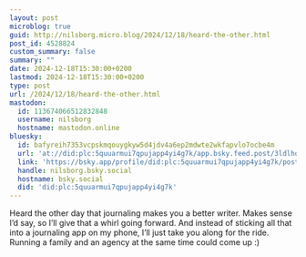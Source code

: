 ```yaml
---
layout: post
microblog: true
guid: http://nilsborg.micro.blog/2024/12/18/heard-the-other.html
post_id: 4528824
custom_summary: false
summary: ""
date: 2024-12-18T15:30:00+0200
lastmod: 2024-12-18T15:30:00+0200
type: post
url: /2024/12/18/heard-the-other.html
mastodon:
  id: 113674066512832848
  username: nilsborg
  hostname: mastodon.online
bluesky:
  id: bafyreih7353vcpskmqouygkyw5d4jdv4a6ep2mdwte2wkfapvlo7ocbe4m
  url: 'at://did:plc:5quuarmui7qpujapp4yi4g7k/app.bsky.feed.post/3ldlhoo7vol2q'
  link: 'https://bsky.app/profile/did:plc:5quuarmui7qpujapp4yi4g7k/post/3ldlhoo7vol2q'
  handle: nilsborg.bsky.social
  hostname: bsky.social
  did: 'did:plc:5quuarmui7qpujapp4yi4g7k'
---
```

Heard the other day that journaling makes you a better writer. Makes sense I’d say, so I’ll give that a whirl going forward. 
And instead of sticking all that into a journaling app on my phone, I’ll just take you along for the ride.
Running a family and an agency at the same time could come up :)
